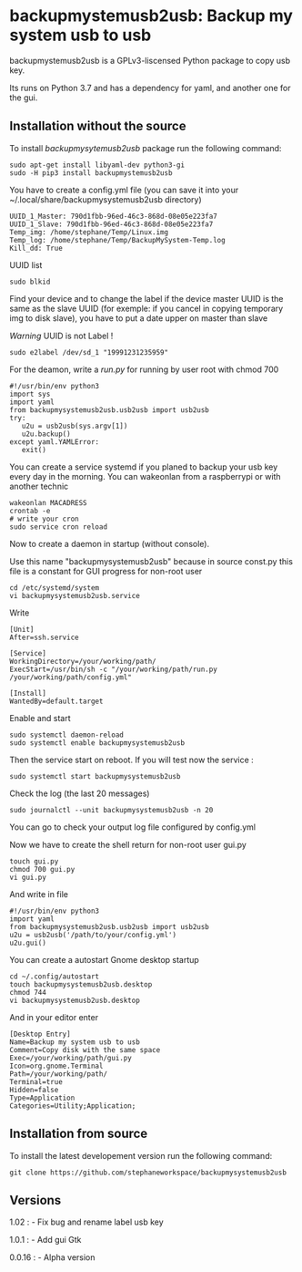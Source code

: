 backupmystemusb2usb: Backup my system usb to usb
================================================

backupmystemusb2usb is a GPLv3-liscensed Python package to copy usb key.

Its runs on Python 3.7 and has a dependency for yaml, and another one
for the gui.

Installation without the source
-------------------------------

To install *backupmysytemusb2usb* package run the following command:

``` {.sourceCode .bash}
sudo apt-get install libyaml-dev python3-gi
sudo -H pip3 install backupmystemusb2usb
```

You have to create a config.yml file (you can save it into your
\~/.local/share/backupmysystemusb2usb directory)

``` {.sourceCode .bash}
UUID_1_Master: 790d1fbb-96ed-46c3-868d-08e05e223fa7
UUID_1_Slave: 790d1fbb-96ed-46c3-868d-08e05e223fa7
Temp_img: /home/stephane/Temp/Linux.img
Temp_log: /home/stephane/Temp/BackupMySystem-Temp.log
Kill_dd: True
```

UUID list

``` {.sourceCode .bash}
sudo blkid
```

Find your device and to change the label if the device master UUID is
the same as the slave UUID (for exemple: if you cancel in copying
temporary img to disk slave), you have to put a date upper on master
than slave

*Warning* UUID is not Label !

``` {.sourceCode .bash}
sudo e2label /dev/sd_1 "19991231235959"
```

For the deamon, write a *run.py* for running by user root with chmod 700

``` {.sourceCode .bash}
#!/usr/bin/env python3
import sys
import yaml
from backupmysystemusb2usb.usb2usb import usb2usb
try:
   u2u = usb2usb(sys.argv[1])
   u2u.backup()
except yaml.YAMLError:
   exit()
```

You can create a service systemd if you planed to backup your usb key
every day in the morning. You can wakeonlan from a raspberrypi or with
another technic

``` {.sourceCode .bash}
wakeonlan MACADRESS
crontab -e
# write your cron
sudo service cron reload
```

Now to create a daemon in startup (without console).

Use this name "backupmysystemusb2usb" because in source const.py this
file is a constant for GUI progress for non-root user

``` {.sourceCode .bash}
cd /etc/systemd/system
vi backupmysystemusb2usb.service
```

Write

``` {.sourceCode .bash}
[Unit]
After=ssh.service

[Service]
WorkingDirectory=/your/working/path/
ExecStart=/usr/bin/sh -c "/your/working/path/run.py /your/working/path/config.yml"

[Install]
WantedBy=default.target
```

Enable and start

``` {.sourceCode .bash}
sudo systemctl daemon-reload
sudo systemctl enable backupmysystemusb2usb
```

Then the service start on reboot. If you will test now the service :

``` {.sourceCode .bash}
sudo systemctl start backupmysystemusb2usb
```

Check the log (the last 20 messages)

``` {.sourceCode .bash}
sudo journalctl --unit backupmysystemusb2usb -n 20
```

You can go to check your output log file configured by config.yml

Now we have to create the shell return for non-root user gui.py

``` {.sourceCode .bash}
touch gui.py
chmod 700 gui.py
vi gui.py
```

And write in file

``` {.sourceCode .bash}
#!/usr/bin/env python3
import yaml
from backupmysystemusb2usb.usb2usb import usb2usb
u2u = usb2usb('/path/to/your/config.yml')
u2u.gui()
```

You can create a autostart Gnome desktop startup

``` {.sourceCode .bash}
cd ~/.config/autostart
touch backupmysystemusb2usb.desktop
chmod 744
vi backupmysystemusb2usb.desktop
```

And in your editor enter

``` {.sourceCode .bash}
[Desktop Entry]
Name=Backup my system usb to usb
Comment=Copy disk with the same space
Exec=/your/working/path/gui.py
Icon=org.gnome.Terminal
Path=/your/working/path/
Terminal=true
Hidden=false
Type=Application
Categories=Utility;Application;
```

Installation from source
------------------------

To install the latest developement version run the following command:

``` {.sourceCode .bash}
git clone https://github.com/stephaneworkspace/backupmysystemusb2usb
```

Versions
--------

1.02
:   -   Fix bug and rename label usb key

1.0.1
:   -   Add gui Gtk

0.0.16
:   -   Alpha version



